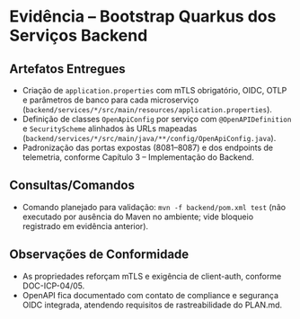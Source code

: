 # Evidência – Bootstrap Quarkus dos Serviços Backend

## Artefatos Entregues
- Criação de `application.properties` com mTLS obrigatório, OIDC, OTLP e parâmetros de banco para cada microserviço (`backend/services/*/src/main/resources/application.properties`).
- Definição de classes `OpenApiConfig` por serviço com `@OpenAPIDefinition` e `SecurityScheme` alinhados às URLs mapeadas (`backend/services/*/src/main/java/**/config/OpenApiConfig.java`).
- Padronização das portas expostas (8081–8087) e dos endpoints de telemetria, conforme Capítulo 3 – Implementação do Backend.

## Consultas/Comandos
- Comando planejado para validação: `mvn -f backend/pom.xml test` (não executado por ausência do Maven no ambiente; vide bloqueio registrado em evidência anterior).

## Observações de Conformidade
- As propriedades reforçam mTLS e exigência de client-auth, conforme DOC-ICP-04/05.
- OpenAPI fica documentado com contato de compliance e segurança OIDC integrada, atendendo requisitos de rastreabilidade do PLAN.md.

